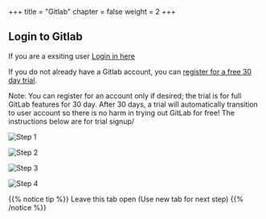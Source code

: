 +++
title = "Gitlab"
chapter = false
weight = 2
+++

## Login to Gitlab

If you are a exsiting user [Login in here](https://gitlab.com/users/sign_in)

If you do not already have a Gitlab account, you can [register for a free 30 day trial](https://about.gitlab.com/free-trial/). 

Note: You can register for an account only if desired; the trial is for full GitLab features for 30 day. After 30 days, a trial will automatically transition to user account so there is no harm in trying out GitLab for free! The instructions below are for trial signup/

![Step 1](/images/getting_started/gitlab-homepage.png)


![Step 2](/images/getting_started/gitlab-trial-screen-1.png)

![Step 3](/images/getting_started/gitlab-trial-screen-2.png)

![Step 4](/images/getting_started/gitlab-trial-screen-3.png)



{{% notice tip %}}
Leave this tab open (Use new tab for next step)
{{% /notice %}}
